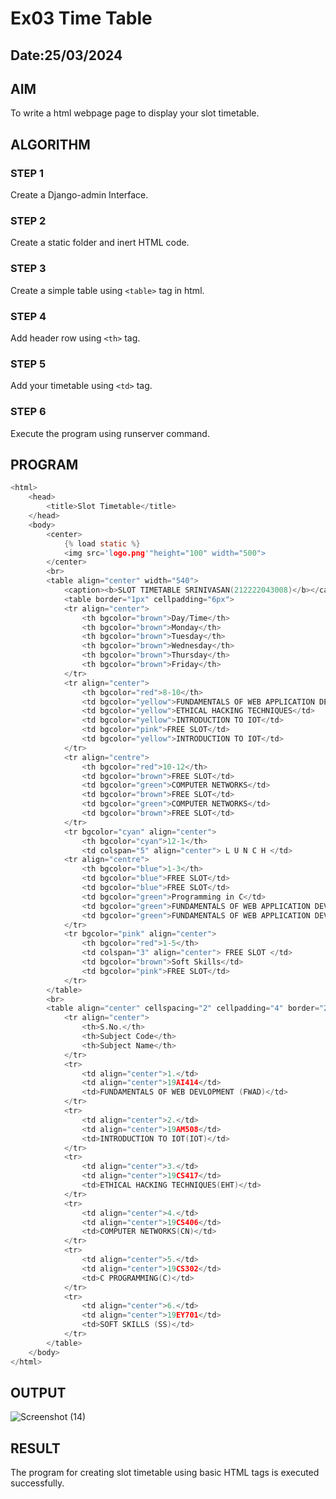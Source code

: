 # Ex03 Time Table
## Date:25/03/2024

## AIM
To write a html webpage page to display your slot timetable.

## ALGORITHM
### STEP 1
Create a Django-admin Interface.

### STEP 2
Create a static folder and inert HTML code.

### STEP 3
Create a simple table using ```<table>``` tag in html.

### STEP 4
Add header row using ```<th>``` tag.

### STEP 5
Add your timetable using ```<td>``` tag.

### STEP 6
Execute the program using runserver command.

## PROGRAM
```c
<html>
    <head>
        <title>Slot Timetable</title>
    </head>
    <body>
        <center>
            {% load static %}
            <img src='logo.png'"height="100" width="500">
        </center>
        <br>
        <table align="center" width="540">
            <caption><b>SLOT TIMETABLE SRINIVASAN(212222043008)</b></caption>
            <table border="1px" cellpadding="6px"> 
            <tr align="center">
                <th bgcolor="brown">Day/Time</th>
                <th bgcolor="brown">Monday</th>
                <th bgcolor="brown">Tuesday</th>
                <th bgcolor="brown">Wednesday</th>
                <th bgcolor="brown">Thursday</th>
                <th bgcolor="brown">Friday</th>
            </tr>
            <tr align="center">
                <th bgcolor="red">8-10</th>
                <td bgcolor="yellow">FUNDAMENTALS OF WEB APPLICATION DEVLOPMENT</td>
                <td bgcolor="yellow">ETHICAL HACKING TECHNIQUES</td>
                <td bgcolor="yellow">INTRODUCTION TO IOT</td>
                <td bgcolor="pink">FREE SLOT</td>
                <td bgcolor="yellow">INTRODUCTION TO IOT</td>
            </tr>
            <tr align="centre">
                <th bgcolor="red">10-12</th>
                <td bgcolor="brown">FREE SLOT</td>
                <td bgcolor="green">COMPUTER NETWORKS</td>
                <td bgcolor="brown">FREE SLOT</td>
                <td bgcolor="green">COMPUTER NETWORKS</td>
                <td bgcolor="brown">FREE SLOT</td>
            </tr>
            <tr bgcolor="cyan" align="center">
                <th bgcolor="cyan">12-1</th>
                <td colspan="5" align="center"> L U N C H </td>
            <tr align="centre">
                <th bgcolor="blue">1-3</th>
                <td bgcolor="blue">FREE SLOT</td>
                <td bgcolor="blue">FREE SLOT</td>
                <td bgcolor="green">Programming in C</td>
                <td bgcolor="green">FUNDAMENTALS OF WEB APPLICATION DEVLOPMENT</td>
                <td bgcolor="green">FUNDAMENTALS OF WEB APPLICATION DEVLOPMENT</td>
            </tr>
            <tr bgcolor="pink" align="center">
                <th bgcolor="red">1-5</th>
                <td colspan="3" align="center"> FREE SLOT </td>
                <td bgcolor="brown">Soft Skills</td>
                <td bgcolor="pink">FREE SLOT</td>
            </tr>
        </table>
        <br>
        <table align="center" cellspacing="2" cellpadding="4" border="2">
            <tr align="center">
                <th>S.No.</th>
                <th>Subject Code</th>
                <th>Subject Name</th>
            </tr> 
            <tr>
                <td align="center">1.</td>
                <td align="center">19AI414</td>
                <td>FUNDAMENTALS OF WEB DEVLOPMENT (FWAD)</td>
            </tr>
            <tr>
                <td align="center">2.</td>
                <td align="center">19AM508</td>
                <td>INTRODUCTION TO IOT(IOT)</td>
            </tr>
            <tr>
                <td align="center">3.</td>
                <td align="center">19CS417</td>
                <td>ETHICAL HACKING TECHNIQUES(EHT)</td>
            </tr>
            <tr>
                <td align="center">4.</td>
                <td align="center">19CS406</td>
                <td>COMPUTER NETWORKS(CN)</td>
            </tr>
            <tr>
                <td align="center">5.</td>
                <td align="center">19CS302</td>
                <td>C PROGRAMMING(C)</td>
            </tr>
            <tr>
                <td align="center">6.</td>
                <td align="center">19EY701</td>
                <td>SOFT SKILLS (SS)</td>
            </tr>
        </table>
    </body>
</html>
```

## OUTPUT
![Screenshot (14)](https://github.com/srinivasanvaiyali/slot/assets/145117665/d886c0a5-81ef-49aa-9fce-f0da29dac8a9)


## RESULT
The program for creating slot timetable using basic HTML tags is executed successfully.
